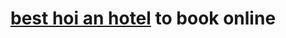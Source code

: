<a href=http://www.hotels-in-vietnam.com/hotels_hoian.html>best hoi an hotel</a> to book online
=====
